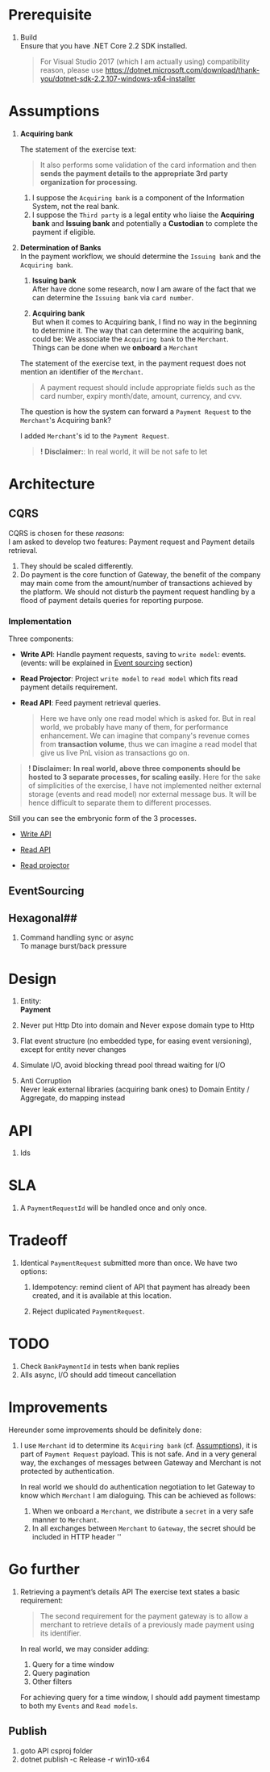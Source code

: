 # Prerequisite
1. Build  
   Ensure that you have .NET Core 2.2 SDK installed. 

   > For Visual Studio 2017 (which I am actually using) compatibility reason, please use https://dotnet.microsoft.com/download/thank-you/dotnet-sdk-2.2.107-windows-x64-installer 


# Assumptions
1. **Acquiring bank**

   The statement of the exercise text:
    > It also performs some validation of the card information and then **sends the payment details to the appropriate 3rd party organization for processing**.

    1. I suppose the `Acquiring bank` is a component of the Information System, not the real bank. 
    1. I suppose the `Third party` is a legal entity who liaise the **Acquiring bank** and **Issuing bank** and potentially a **Custodian** to complete the payment if eligible.

1. **Determination of Banks**  
   In the payment workflow, we should determine the `Issuing bank` and the `Acquiring bank`.  

   1. **Issuing bank**  
   After have done some research, now I am aware of the fact that we can determine the `Issuing bank` via `card number`.

   1. **Acquiring bank**  
   But when it comes to Acquiring bank, I find no way in the beginning to determine it. The way that can determine the acquiring bank, could be: We associate the `Acquiring bank` to the `Merchant`.  
   Things can be done when we **onboard** a `Merchant`

   The statement of the exercise text, in the payment request does not mention an identifier of the `Merchant`. 
   
   > A payment request should include appropriate fields such as the card number, expiry month/date, amount, currency, and cvv.
   
   The question is how the system can forward a `Payment Request` to the `Merchant`'s Acquiring bank? 

   I added `Merchant`'s id to the `Payment Request`.    

   > **! Disclaimer:**: In real world, it will be not safe to let 
     


# Architecture

## CQRS
CQRS is chosen for these *reasons*:  
I am asked to develop two features: Payment request and Payment details retrieval. 
1. They should be scaled differently.
1. Do payment is the core function of Gateway, the benefit of the company may main come from the amount/number of transactions achieved by the platform. We should not disturb the payment request handling by a flood of payment details queries for reporting purpose.

### Implementation
Three components:
- **Write API**: Handle payment requests, saving to `write model`: events. (events: will be explained in [Event sourcing](##EventSourcing) section)

- **Read Projector**: Project `write model` to `read model` which fits read payment details requirement.

- **Read API**: Feed payment retrieval queries.   
  > Here we have only one read model which is asked for. But in real world, we probably have many of them, for performance enhancement. We can imagine that company's revenue comes from **transaction volume**, thus we can imagine a read model that give us live PnL vision as transactions go on.

> **! Disclaimer:** **In real world, above three components should be hosted to 3 separate processes, for scaling easily**. Here for the sake of simplicities of the exercise, I have not implemented neither external storage (events and read model) nor external message bus. It will be hence difficult to separate them to different processes.

Still you can see the embryonic form of the 3 processes.
- [Write API](https://github.com/yhan/payment.gateway.checkout.com/tree/master/src/PaymentGateway/Apps/PaymentGateway.API/Controllers/WriteAPI)

- [Read API](https://github.com/yhan/payment.gateway.checkout.com/tree/master/src/PaymentGateway/Apps/PaymentGateway.API/Controllers/ReadAPI)

- [Read projector](https://github.com/yhan/payment.gateway.checkout.com/tree/master/src/PaymentGateway/Apps/PaymentGateway.API/ReadProjector)


## EventSourcing

## Hexagonal##

1. Command handling sync or async  
To manage burst/back pressure

# Design
1. Entity:  
   **Payment**

1. Never put Http Dto into domain and Never expose domain type to Http

1. Flat event structure (no embedded type, for easing event versioning), except for entity never changes

1. Simulate I/O, avoid blocking thread pool thread waiting for I/O

1. Anti Corruption  
Never leak external libraries (acquiring bank ones) to Domain Entity / Aggregate, do mapping instead

# API
1. Ids  

# SLA

1. A `PaymentRequestId` will be handled once and only once.

# Tradeoff
1. Identical `PaymentRequest` submitted more than once. We have two options:  
   1. Idempotency: remind client of API that payment has already been created, and it is available at this location.

   1. Reject duplicated  `PaymentRequest`.

# TODO

1. Check `BankPaymentId` in tests when bank replies
1. Alls async, I/O should add timeout cancellation


# Improvements

Hereunder some improvements should be definitely done:  

1. I use `Merchant` id to determine its `Acquiring bank` (cf. [Assumptions](#Assumptions)), it is part of `Payment Request` payload. This is not safe. And in a very general way, the exchanges of messages between Gateway and Merchant is not protected by authentication.   

   In real world we should do authentication negotiation to let Gateway to know which `Merchant` I am dialoguing. This can be achieved as follows:  

    1. When we onboard a `Merchant`, we distribute a `secret` in a very safe manner to `Merchant`. 
    1. In all exchanges between `Merchant` to `Gateway`, the secret should be included in HTTP header '' 

# Go further
1. Retrieving a payment’s details API
   The exercise text states a basic requirement:  
   > The second requirement for the payment gateway is to allow a merchant to retrieve details of a previously made payment using its identifier.  

   In real world, we may consider adding:
   1. Query for a time window
   1. Query pagination
   1. Other filters

   For achieving query for a time window, I should add payment timestamp to both my `Events` and `Read models`.

   

## Publish
1. goto API csproj folder  
1. dotnet publish -c Release -r win10-x64